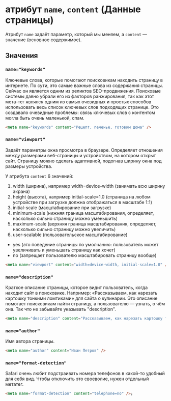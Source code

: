 # атрибут `name`, `content` (Данные страницы)

Атрибут `name` задаёт параметр, который мы меняем, а `content` — значение (основное содержимое).

## Значения

### `name="keywords"`

Ключевые слова, которые помогают поисковикам находить страницу в интернете. По сути, это самые важные слова из содержания страницы. Сейчас он является одним из реликтов SEO-продвижения. Поисковые системы давно убрали его из факторов ранжирования, так как этот мета-тег являлся одним из самых очевидных и простых способов использовать весь список ключевых слов подходящих странице. Это создавало очевидные проблемы: связь ключевых слов с контентом могла быть очень маленькой, спам.

```html
<meta name="keywords" content="Рецепт, печенье, готовим дома" />
```

### `name="viewport"`

Задаёт параметры окна просмотра в браузере. Определяет отношения между размерами веб-страницы и устройством, на котором открыт сайт. Страницу можно сделать адаптивной, подогнав ширину окна под размеры устройства.

У атрибута `content` 6 значений:

1. width (ширина), например width=device-width (занимать всю ширину экрана)
2. height (высота), например initial-scale=1.0 (страница на любом устройстве при загрузке должна отображаться в масштабе 1:1)
3. initial-scale (масштабирование при загрузке)
4. minimum-scale (нижняя граница масштабирования, определяет, насколько сильно страницу можно уменьшить)
5. maximum-scale (верхняя граница масштабирования, определяет, насколько сильно страницу можно увеличить)
6. user-scalable (пользовательское масштабирование)

- yes (это поведение страницы по умолчанию: пользователь может увеличивать и уменьшать страницу как хочет)
- no (запрещает пользователю масштабировать страницу вообще)

```html
<meta name="viewport" content="width=device-width, initial-scale=1.0" />;
```

### `name="description"`

Краткое описание страницы, которое видит пользователь, когда находит сайт в поисковике. Например: «Рассказываем, как нарезать картошку тонкими ломтиками» для сайта о кулинарии. Это описание помогает поисковикам найти страницу, а пользователю — узнать, о чём она. Так что не забывайте указывать "description".

```html
<meta name="description" content="Рассказываем, как нарезать картошку тонкими ломтиками" />
```

### `name="author"`

Имя автора страницы.

```html
<meta name="author" content="Иван Петров" />
```

### `name="format-detection"`

Safari очень любит подстраивать номера телефонов в какой-то удобный для себя вид. Чтобы отключить это своеволие, нужен отдельный метатег.

```html
<meta name="format-detection" content="telephone=no" />;
```
